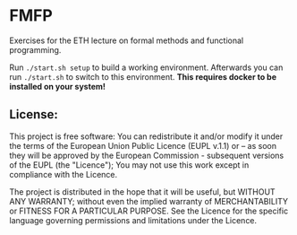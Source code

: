 # FMFP
Exercises for the ETH lecture on formal methods and functional programming.

Run `./start.sh setup` to build a working environment. Afterwards you can run `./start.sh` to switch to this environment. __This requires docker to be installed on your system!__

## License:

This project is free software: You can redistribute it and/or modify it under the terms of the European Union Public Licence (EUPL v.1.1) or – as soon they will be approved by the European Commission - subsequent versions of the EUPL (the "Licence"); You may not use this work except in compliance with the Licence.

The project is distributed in the hope that it will be useful, but WITHOUT ANY WARRANTY; without even the implied warranty of MERCHANTABILITY or FITNESS FOR A PARTICULAR PURPOSE. 
See the Licence for the specific language governing permissions and limitations under the Licence.
